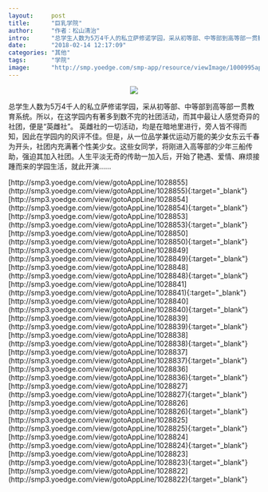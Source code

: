 ```yaml
---
layout:     post
title:      "巨乳学院"
author:     "作者：松山清治"
intro:      "总学生人数为5万4千人的私立萨修诺学园，采从初等部、中等部到高等部一贯教育系统。所以，在这学园内有著多到数不完的社团活动，而其中最让人感觉奇异的社团，便是“英雌社”。 英雌社的一切活动，均是在暗地里进行，旁人皆不得而知，因此在学园内的风评不佳。但是，从一位品学兼优运动万能的美少女东云千春为开头，社团内充满著个性美少女。这些女同学，将刚进入高等部的少年三船传助，强迫其加入社团。人生平淡无奇的传助一加入后，开始了艳遇、爱情、麻烦接踵而来的学园生活，就此开演……"
date:       "2018-02-14 12:17:09"
categories: "其他"
tags:       "学院"
image:      "http://smp.yoedge.com/smp-app/resource/viewImage/1000995appline.png"
---
```

<div style="text-align: center">
<p><img src="http://smp.yoedge.com/smp-app/resource/viewImage/1000995appline.png"/></p>
</div>
<p class="post-meta">
<span>总学生人数为5万4千人的私立萨修诺学园，采从初等部、中等部到高等部一贯教育系统。所以，在这学园内有著多到数不完的社团活动，而其中最让人感觉奇异的社团，便是“英雌社”。 英雌社的一切活动，均是在暗地里进行，旁人皆不得而知，因此在学园内的风评不佳。但是，从一位品学兼优运动万能的美少女东云千春为开头，社团内充满著个性美少女。这些女同学，将刚进入高等部的少年三船传助，强迫其加入社团。人生平淡无奇的传助一加入后，开始了艳遇、爱情、麻烦接踵而来的学园生活，就此开演……</span>
</p>
[http://smp3.yoedge.com/view/gotoAppLine/1028855](http://smp3.yoedge.com/view/gotoAppLine/1028855){:target="_blank"}
[http://smp3.yoedge.com/view/gotoAppLine/1028854](http://smp3.yoedge.com/view/gotoAppLine/1028854){:target="_blank"}
[http://smp3.yoedge.com/view/gotoAppLine/1028853](http://smp3.yoedge.com/view/gotoAppLine/1028853){:target="_blank"}
[http://smp3.yoedge.com/view/gotoAppLine/1028850](http://smp3.yoedge.com/view/gotoAppLine/1028850){:target="_blank"}
[http://smp3.yoedge.com/view/gotoAppLine/1028849](http://smp3.yoedge.com/view/gotoAppLine/1028849){:target="_blank"}
[http://smp3.yoedge.com/view/gotoAppLine/1028848](http://smp3.yoedge.com/view/gotoAppLine/1028848){:target="_blank"}
[http://smp3.yoedge.com/view/gotoAppLine/1028841](http://smp3.yoedge.com/view/gotoAppLine/1028841){:target="_blank"}
[http://smp3.yoedge.com/view/gotoAppLine/1028840](http://smp3.yoedge.com/view/gotoAppLine/1028840){:target="_blank"}
[http://smp3.yoedge.com/view/gotoAppLine/1028839](http://smp3.yoedge.com/view/gotoAppLine/1028839){:target="_blank"}
[http://smp3.yoedge.com/view/gotoAppLine/1028838](http://smp3.yoedge.com/view/gotoAppLine/1028838){:target="_blank"}
[http://smp3.yoedge.com/view/gotoAppLine/1028837](http://smp3.yoedge.com/view/gotoAppLine/1028837){:target="_blank"}
[http://smp3.yoedge.com/view/gotoAppLine/1028836](http://smp3.yoedge.com/view/gotoAppLine/1028836){:target="_blank"}
[http://smp3.yoedge.com/view/gotoAppLine/1028827](http://smp3.yoedge.com/view/gotoAppLine/1028827){:target="_blank"}
[http://smp3.yoedge.com/view/gotoAppLine/1028826](http://smp3.yoedge.com/view/gotoAppLine/1028826){:target="_blank"}
[http://smp3.yoedge.com/view/gotoAppLine/1028825](http://smp3.yoedge.com/view/gotoAppLine/1028825){:target="_blank"}
[http://smp3.yoedge.com/view/gotoAppLine/1028824](http://smp3.yoedge.com/view/gotoAppLine/1028824){:target="_blank"}
[http://smp3.yoedge.com/view/gotoAppLine/1028823](http://smp3.yoedge.com/view/gotoAppLine/1028823){:target="_blank"}
[http://smp3.yoedge.com/view/gotoAppLine/1028822](http://smp3.yoedge.com/view/gotoAppLine/1028822){:target="_blank"}



